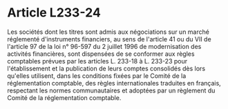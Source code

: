 # Article L233-24

Les sociétés dont les titres sont admis aux négociations sur un marché réglementé d'instruments financiers, au sens de l'article 41 ou du VII de l'article 97 de la loi n° 96-597 du 2 juillet 1996 de modernisation des activités financières, sont dispensées de se conformer aux règles comptables prévues par les articles L. 233-18 à L. 233-23 pour l'établissement et la publication de leurs comptes consolidés dès lors qu'elles utilisent, dans les conditions fixées par le Comité de la réglementation comptable, des règles internationales traduites en français, respectant les normes communautaires et adoptées par un règlement du Comité de la réglementation comptable.